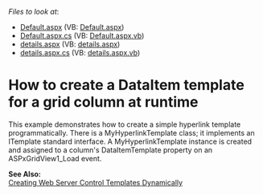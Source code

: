 <!-- default file list -->
*Files to look at*:

* [Default.aspx](./CS/HyperlinkColumn/Default.aspx) (VB: [Default.aspx](./VB/HyperlinkColumn/Default.aspx))
* [Default.aspx.cs](./CS/HyperlinkColumn/Default.aspx.cs) (VB: [Default.aspx.vb](./VB/HyperlinkColumn/Default.aspx.vb))
* [details.aspx](./CS/HyperlinkColumn/details.aspx) (VB: [details.aspx](./VB/HyperlinkColumn/details.aspx))
* [details.aspx.cs](./CS/HyperlinkColumn/details.aspx.cs) (VB: [details.aspx.vb](./VB/HyperlinkColumn/details.aspx.vb))
<!-- default file list end -->
# How to create a DataItem template for a grid column at runtime


<p>This example demonstrates how to create a simple hyperlink template programmatically. There is a MyHyperlinkTemplate class; it implements an ITemplate standard interface. A MyHyperlinkTemplate instance is created and assigned to a column's DataItemTemplate property on an ASPxGridView1_Load event.</p><p><strong>See Also:</strong><br />
<a href="http://msdn.microsoft.com/en-us/library/y0h809ak(VS.71).aspx">Creating Web Server Control Templates Dynamically</a></p>

<br/>


